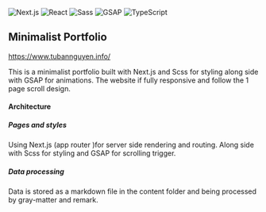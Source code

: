 ![Next.js](https://img.shields.io/badge/Next.js-10.0.7-blue)
![React](https://img.shields.io/badge/React-17.0.1-blue)
![Sass](https://img.shields.io/badge/Sass-1.32.8-blue)
![GSAP](https://img.shields.io/badge/GSAP-3.6.1-blue)
![TypeScript](https://img.shields.io/badge/TypeScript-4.1.3-blue)

## Minimalist Portfolio
https://www.tubannguyen.info/


This is a minimalist portfolio built with Next.js and Scss for styling 
along side with GSAP for animations. 
The website if fully responsive and follow the 1 page scroll design.

#### Architecture

##### Pages and styles
 Using Next.js (app router )for server side rendering and routing.
 Along side with Scss for styling and GSAP for scrolling trigger.
 
##### Data processing
  Data is stored as a markdown file in the content folder and being processed by gray-matter and remark.
